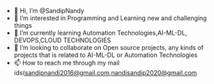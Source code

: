 - 👋 Hi, I’m @SandipNandy
- 👀 I’m interested in Programming and Learning new and challenging things
- 🌱 I’m currently learning Automation Technologies,AI-ML-DL, DEVOPS,CLOUD TECHNOLOGIES
- 💞️ I’m looking to collaborate on Open source projects, any kinds of projects that is related to AI-ML-DL or Automation Technologies
- 📫 How to reach me through my mail ids(sandipnandi2016@gmail.com,nandisandip2020@gmail.com

<!---
SandipNandy/SandipNandy is a ✨ special ✨ repository because its `README.md` (this file) appears on your GitHub profile.
You can click the Preview link to take a look at your changes.
--->
